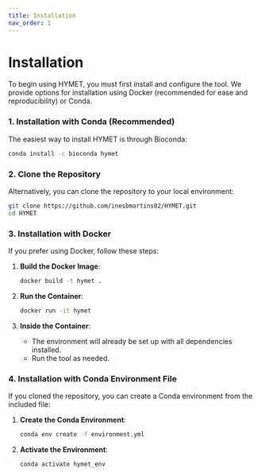 ```yaml
---
title: Installation
nav_order: 1
---
```


# Installation

To begin using HYMET, you must first install and configure the tool. We provide options for installation using Docker (recommended for ease and reproducibility) or Conda.

### 1. Installation with Conda (Recommended)

The easiest way to install HYMET is through Bioconda:

```bash
conda install -c bioconda hymet
```

### 2. Clone the Repository

Alternatively, you can clone the repository to your local environment:

```bash
git clone https://github.com/inesbmartins02/HYMET.git
cd HYMET
```

### 3. Installation with Docker

If you prefer using Docker, follow these steps:

1. **Build the Docker Image**:
   ```bash
   docker build -t hymet .
   ```

2. **Run the Container**:
   ```bash
   docker run -it hymet
   ```

3. **Inside the Container**:
   - The environment will already be set up with all dependencies installed.
   - Run the tool as needed.

### 4. Installation with Conda Environment File

If you cloned the repository, you can create a Conda environment from the included file:

1. **Create the Conda Environment**:
   ```bash
   conda env create -f environment.yml
   ```

2. **Activate the Environment**:
   ```bash
   conda activate hymet_env
   ```
